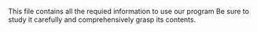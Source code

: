 This file contains all the requied information to use our program
Be sure to study it carefully and comprehensively grasp its contents.
